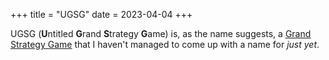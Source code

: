 +++
title = "UGSG"
date = 2023-04-04
+++

UGSG (**U**ntitled **G**rand **S**trategy **G**ame) is, as the name suggests, a <u>[Grand Strategy Game](https://en.wikipedia.org/wiki/Grand_strategy_wargame)</u> that I haven't managed to come up with a name for *just yet*.

